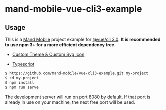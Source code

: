 # mand-mobile-vue-cli3-example

## Usage

This is a [Mand Mobile](https://github.com/didi/mand-mobile) project example for [@vue/cli 3.0](https://github.com/vuejs/vue-cli). **It is recommended to use npm 3+ for a more efficient dependency tree.**

* [Custom Theme & Custom Svg Icon](https://github.com/mand-mobile/mand-mobile-vue-cli3-example/tree/custom-theme)

* [Typescript](https://github.com/mand-mobile/mand-mobile-vue-cli3-example/tree/typescript)

``` bash
$ https://github.com/mand-mobile/vue-cli3-example.git my-project
$ cd my-project
$ npm install
$ npm run serve
```

The development server will run on port 8080 by default. If that port is already in use on your machine, the next free port will be used.
